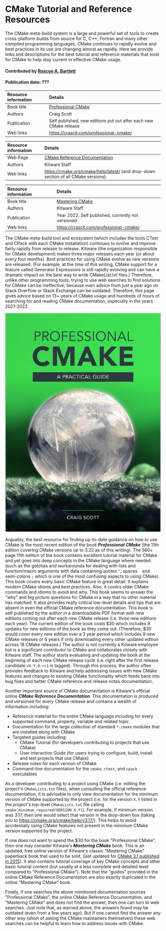 # CMake Tutorial and Reference Resources

<!--deck text start-->
The CMake meta-build system is a large and powerful set of tools to create cross-platform builds from source for C, C++, Fortran and many other compiled programming languages.
CMake continues to rapidly evolve and best practices in its use are changing almost as rapidly.
Here we provide links and descriptions for the best tutorial and reference materials that exist for CMake to help stay current in effective CMake usage.
<!--deck text end-->

#### Contributed by [Roscoe A. Bartlett](https://github.com/bartlettroscoe)
#### Publication date: ???

Resource information | Details 
:--- | :--- 
Book title | [Professional CMake](https://crascit.com/professional-cmake/)
Authors | Craig Scott
Publication | Self published, new editions put out after each new CMake release
Web links | https://crascit.com/professional-cmake/

Resource information | Details 
:--- | :--- 
Web Page | [CMake Reference Documentation](https://cmake.org/cmake/help/latest/)
Authors | Kitware Staff
Web links | https://cmake.org/cmake/help/latest/ (and drop-down section of all CMake versions)

Resource information | Details 
:--- | :--- 
Book title | [Mastering CMake](https://crascit.com/professional-cmake/)
Authors | Kitware Staff
Publication | Year 2022, Self published, currently not versioned
Web links | https://crascit.com/professional-cmake/

The CMake meta-build tool and ecosystem (which includes the tools CTest and CPack with each CMake installation) continues to evolve and improve fairly rapidly from release to release.
Kitware (the organization responsible for CMake development) makes three major releases each year (or about every four months).
Best practices for using CMake evolve as new versions are released.
(For example, at the time of this writing, CMake support for a feature called Generator Expressions is still rapidly evolving and can have a dramatic impact on the best way to write CMakeList.txt files.)
Therefore, unlike other programming tools, trying to use web searches to find solutions for CMake can be ineffective; because even advice from just a year ago on Stack Overflow or Stack Exchange can be outdated.
Therefore, this page gives advice based on 13+ years of CMake usage and hundreds of hours of searching for and reading CMake documentation, especially in the years 2021-2022.

<img src='../images/ProfessionalCMake.jpg' class='page'/>

Arguably, the best resource for finding up-to-date guidance on how to use CMake is the most recent edition of the book ***Professional CMake*** (the 11th edition covering CMake versions up to 3.22 as of this writing).
The 560+ page 11th edition of the book contains excellent tutorial material for CMake and yet goes into deep concepts in the CMake language where needed (such as the gotchas and workarounds for dealing with lists and function/macro arguments with data containing quotes `"`, spaces ` ` and semi-colons `;` which is one of the most confusing aspects to using CMake).
This book covers every basic CMake feature in great detail.
It explains modern CMake idioms and best practices.
Also, it covers older CMake commands and idioms to avoid and why.
This book seems to answer the "why" and big picture questions for CMake in a way that no other material has matched.
It also provides really critical low-level details and tips that are absent in even the official CMake reference documentation.
This book is self published by the author in a downloadable PDF format with new editions coming out after each new CMake release (i.e. three new editions each year).
The current edition of the book costs $30 which includes 9 updates for new editions of the book as they come out.
(Therefore, $30 would cover every new edition over a 3 year period which includes 9 new CMake releases or 6 years if only downloading every other updated edition across 18 CMake releases.)
The author is not currently a Kitware employee but is a significant contributor to CMake and collaborates closely with Kitware staff.
The author starts evaluating and updating the book at the beginning of each new CMake release cycle (i.e. right after the first release candidate `vX.Y.0-rc1` is tagged).
Through this process, the author often provides feedback to Kitware and help addressing issues with new CMake features and changes to existing CMake functionality which feeds back into bug fixes and better CMake reference and release notes documentation.

Another important source of CMake documentation is Kitware's official online ***CMake Reference Documentation***.
This documentation is produced and versioned for every CMake release and contains a wealth of information including:

* Reference material for the entire CMake language including for every supported command, property, variable and related topic
* Documentation for the large collection of standard `*.cmake` modules that are installed along with CMake
* Targeted guides including:
  * CMake Tutorial (for developers contributing to projects that use CMake)
  * User interaction Guide (for users trying to configure, build, install and test projects that use CMake)
* Release notes for each version of CMake
* Command-line documentation for the `cmake`, `ctest`, and `cpack` executables

As a developer contributing to a project using CMake (i.e. editing the project's `CMakeLists.txt` files), when consulting the official reference documentation, it is advisable to only view documentation for the minimum version of CMake supported by the project (i.e. for the version `X.Y` listed in the project's top-level `CMakeLists.txt` file calling `cmake_minimum_required(VERSION X.Y)`).
For example, if minimum version was 3.17, then one would select that version in the drop-down box (taking you to https://cmake.org/cmake/help/v3.17/).  This helps to avoid accidentally using CMake features not present in the minimum CMake version supported by the project.

If one does not want to spend the $30 for the book "Professional CMake", then one may consider Kitware's ***Mastering CMake*** book.
This is an updated, free online version of Kitware's classic "Mastering CMake" paperback book that used to be sold, (last updated for [CMake 3.1 published in 2015](https://www.amazon.com/Mastering-CMake-Ken-Martin/dp/1930934319)).
It also contains tutorial coverage of key CMake concepts and other basic tutorial content (but usually at a less complete and detailed level compared to "Professional CMake").
Note that the "guides" provided in the online CMake Reference Documentation are also exactly duplicated in the online "Mastering CMake" book.

Finally, if one searches the above mentioned documentation sources "Professional CMake", the online CMake Reference Documentation, and "Mastering CMake" and does not find the answer, then one can turn to web searches.
Just note that, as warned above, the answers found may be outdated (even from a few years ago).
But if one cannot find the answer any other way (short of asking the CMake maintainers themselves) these web searches can be helpful to learn how to address issues with CMake.

<!---
Publish: yes 
Pinned: no
RSS update: ???
Topics: configuration and builds, release and deployment, development tools, testing, online learning
--->

<!---
LocalWords:  
--->
